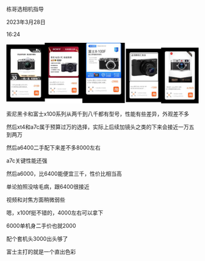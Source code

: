 栋哥选相机指导

2023年3月28日

16:24

![](../../../assets/004_栋哥选相机指导_000.png)

索尼黑卡和富士x100系列从两千到八千都有型号，性能有些差异，外观差不多

然后xt4和a7c属于预算过万的选择，实际上后续加镜头之类的下来会接近一万五到两万

然后a6400二手配下来差不多8000左右

a7c关键性能还强

然后a6000，比6400能便宜三千，性价比相当高

单论拍照没啥毛病，跟6400很接近

视频和对焦方面稍微弱些

嗯，x100f挺不错的，4000左右可以拿下

6000单机身二手价也就2000

配个套机头3000出头够了

富士主打的就是一个直出色彩

 
